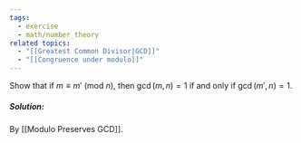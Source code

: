 ```yaml
---
tags:
  - exercise
  - math/number_theory
related topics:
  - "[[Greatest Common Divisor|GCD]]"
  - "[[Congruence under modulo]]"
---
```

Show that if $m \equiv m'\ (\text{mod }n)$, then $\gcd(m, n) = 1$ if and only if $\gcd(m', n) = 1$.
##### Solution:
By [[Modulo Preserves GCD]].